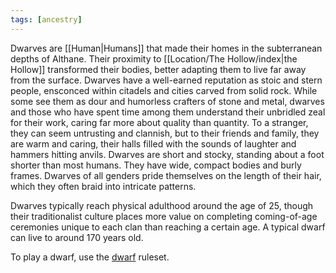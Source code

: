 ```yaml
---
tags: [ancestry]
---
```


Dwarves are [[Human|Humans]] that made their homes in the subterranean depths of Althane. Their proximity to [[Location/The Hollow/index|the Hollow]] transformed their bodies, better adapting them to live far away from the surface. Dwarves have a well-earned reputation as stoic and stern people, ensconced within citadels and cities carved from solid rock. While some see them as dour and humorless crafters of stone and metal, dwarves and those who have spent time among them understand their unbridled zeal for their work, caring far more about quality than quantity. To a stranger, they can seem untrusting and clannish, but to their friends and family, they are warm and caring, their halls filled with the sounds of laughter and hammers hitting anvils.
Dwarves are short and stocky, standing about a foot shorter than most humans. They have wide, compact bodies and burly frames. Dwarves of all genders pride themselves on the length of their hair, which they often braid into intricate patterns.

Dwarves typically reach physical adulthood around the age of 25, though their traditionalist culture places more value on completing coming-of-age ceremonies unique to each clan than reaching a certain age. A typical dwarf can live to around 170 years old.

To play a dwarf, use the [dwarf](https://2e.aonprd.com/Ancestries.aspx?ID=1) ruleset.
